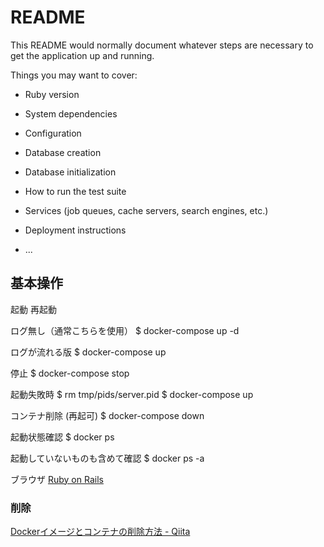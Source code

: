 # README

This README would normally document whatever steps are necessary to get the
application up and running.

Things you may want to cover:

* Ruby version

* System dependencies

* Configuration

* Database creation

* Database initialization

* How to run the test suite

* Services (job queues, cache servers, search engines, etc.)

* Deployment instructions

* ...

## 基本操作

起動 再起動

ログ無し（通常こちらを使用）
$ docker-compose up -d

ログが流れる版
$ docker-compose up

停止
$ docker-compose stop

起動失敗時
$ rm tmp/pids/server.pid
$ docker-compose up

コンテナ削除 (再起可)
$ docker-compose down

起動状態確認
$ docker ps

起動していないものも含めて確認
$ docker ps -a
 
 ブラウザ
[Ruby on Rails](http://localhost:3000/)

### 削除
[Dockerイメージとコンテナの削除方法 - Qiita](https://qiita.com/tifa2chan/items/e9aa408244687a63a0ae)


